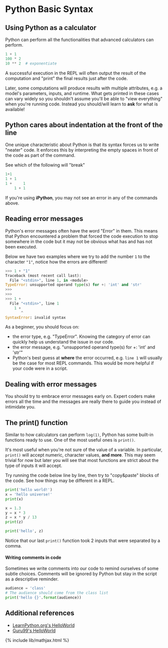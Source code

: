 # Python Basic Syntax

## Using Python as a calculator
Python can perform all the functionalities that advanced calculators
can perform.

```python
1 + 1
100 * 2
10 ** 2  # exponentiate
```

A successful execution in the REPL will often output the result of the computation
and "print" the final results just after the code.

Later, some computations will
produce results with multiple attributes, e.g. a model's parameters, inputs, and runtime.
What gets printed in these cases can vary widely so you shouldn't assume you'll be able
to "view everything" when you're running code.
Instead you should/will learn to __ask__ for what is available!


## Python cares about indentation at the front of the line
One unique characteristic about Python is that its syntax forces us to
write "neater" code. It enforces this by interpreting the empty spaces
in front of the code as part of the command.

See which of the following will "break"
```python
1+1
1 + 1
1 +     1
    1 + 1
```

If you're using **iPython**, you may not see an error in any of the commands
above.


## Reading error messages
Python's error messages often have the word "Error" in them.
This means that Python encountered a problem that forced the code execution
to stop somewhere in the code but it may not be obvious what has and has
not been executed.

Below we have two examples where we try to add the number `1` to the
character `"1"`, notice how the errors are different!

```python
>>> 1 + "1"
Traceback (most recent call last):
  File "<stdin>", line 1, in <module>
TypeError: unsupported operand type(s) for +: 'int' and 'str'
>>> 
>>> 
>>> 1 + 
  File "<stdin>", line 1
    1 + 
       ^
SyntaxError: invalid syntax
```

As a beginner, you should focus on:
- the error type, e.g. "TypeError". Knowing the category of error can quickly
  help us understand the issue in our code.
- the error message, e.g. "unsupported operand type(s) for +: 'int' and 'str'"
- Python's best guess at **where** the error occurred, e.g. `line 1` will
  usually be the case for most REPL commands. This would be more helpful
  if your code were in a script.

## Dealing with error messages
You should try to embrace error messages early on. Expert
coders make errors all the time and the messages are really there
to guide you instead of intimidate you.

## The print() function
Similar to how calculators can perform `log(1)`, Python has some built-in
functions ready to use. One of the most useful ones is `print()`.

It's most useful when you're not sure of the value of a variable.
In particular, `print()` will accept numeric, character values, **and more**.
This may seem trivial for now but later you will see that most
functions are strict about the type of inputs it will accept. 

Try running the code below line by line, then try to "copy&paste" blocks
of the code. See how things may be different in a REPL.

```python
print('hello world!')
x = 'hello universe!'
print(x)

x = 1.3
y = x * 3
z = x * y / 13
print(z)

print('hello', z)
```

Notice that our last `print()` function took 2 inputs that were separated by
a comma.

#### Writing comments in code
Sometimes we write comments into our code to remind ourselves of some subtle
choices. Comments will be ignored by Python but stay in the script as a
descriptive reminder.

```python
audience = 'class'
# The audience should come from the class list
print('hello {}'.format(audience))
```


## Additional references
- [LearnPython.org's HelloWorld](https://www.learnpython.org/en/Hello%2C_World%21)
- [Guru99's HelloWorld](https://www.guru99.com/creating-your-first-python-program.html)


{% include lib/mathjax.html %}
